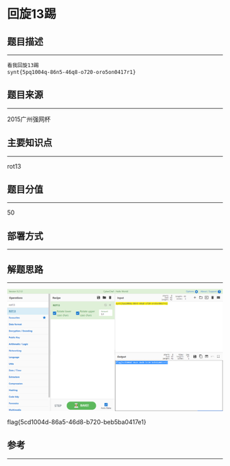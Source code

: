 # 回旋13踢

## 题目描述
---
```
看我回旋13踢
synt{5pq1004q-86n5-46q8-o720-oro5on0417r1}
```

## 题目来源
---
2015广州强网杯

## 主要知识点
---
rot13

## 题目分值
---
50

## 部署方式
---


## 解题思路
---

![](images/ctf-2021-06-11-16-26-04.png)

flag{5cd1004d-86a5-46d8-b720-beb5ba0417e1}

## 参考
---
